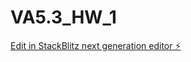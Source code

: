 # VA5.3_HW_1

[Edit in StackBlitz next generation editor ⚡️](https://stackblitz.com/~/github.com/sanjayxzz/VA5.3_HW_1)